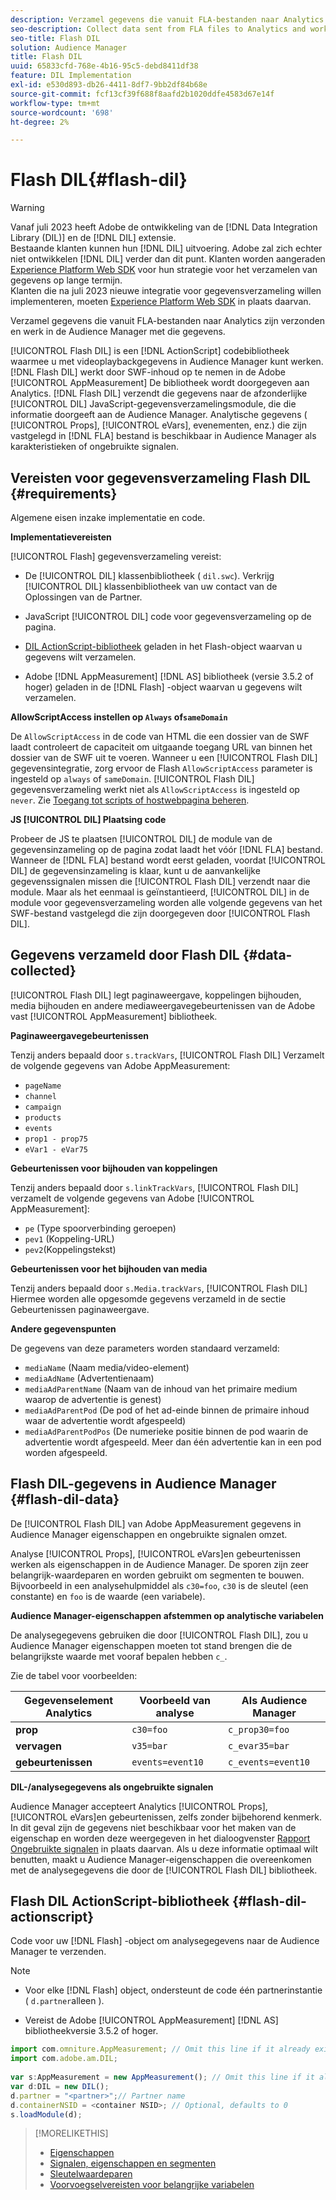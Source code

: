 ```yaml
---
description: Verzamel gegevens die vanuit FLA-bestanden naar Analytics zijn verzonden en werk in de Audience Manager met die gegevens.
seo-description: Collect data sent from FLA files to Analytics and work with that information in Audience Manager.
seo-title: Flash DIL
solution: Audience Manager
title: Flash DIL
uuid: 65833cfd-768e-4b16-95c5-debd8411df38
feature: DIL Implementation
exl-id: e530d893-db26-4411-8df7-9bb2df84b68e
source-git-commit: fcf13cf39f688f8aafd2b1020ddfe4583d67e14f
workflow-type: tm+mt
source-wordcount: '698'
ht-degree: 2%

---
```


# Flash DIL{#flash-dil}

>[!WARNING]
>
>Vanaf juli 2023 heeft Adobe de ontwikkeling van de [!DNL Data Integration Library (DIL)] en de [!DNL DIL] extensie.
><br>
>Bestaande klanten kunnen hun [!DNL DIL] uitvoering. Adobe zal zich echter niet ontwikkelen [!DNL DIL] verder dan dit punt. Klanten worden aangeraden [Experience Platform Web SDK](https://experienceleague.adobe.com/docs/experience-platform/edge/home.html?lang=en) voor hun strategie voor het verzamelen van gegevens op lange termijn.
><br>
>Klanten die na juli 2023 nieuwe integratie voor gegevensverzameling willen implementeren, moeten [Experience Platform Web SDK](https://experienceleague.adobe.com/docs/experience-platform/edge/home.html?lang=en) in plaats daarvan.

Verzamel gegevens die vanuit FLA-bestanden naar Analytics zijn verzonden en werk in de Audience Manager met die gegevens.

<!-- 

c_flash_dil_toc.xml

 -->

[!UICONTROL Flash DIL] is een [!DNL ActionScript] codebibliotheek waarmee u met videoplaybackgegevens in Audience Manager kunt werken. [!DNL Flash DIL] werkt door SWF-inhoud op te nemen in de Adobe [!UICONTROL AppMeasurement] De bibliotheek wordt doorgegeven aan Analytics. [!DNL Flash DIL] verzendt die gegevens naar de afzonderlijke [!UICONTROL DIL] JavaScript-gegevensverzamelingsmodule, die die informatie doorgeeft aan de Audience Manager. Analytische gegevens ( [!UICONTROL Props], [!UICONTROL eVars], evenementen, enz.) die zijn vastgelegd in [!DNL FLA] bestand is beschikbaar in Audience Manager als karakteristieken of ongebruikte signalen.

## Vereisten voor gegevensverzameling Flash DIL {#requirements}

Algemene eisen inzake implementatie en code.

<!-- 

c_flash_dil_intro.xml

 -->

**Implementatievereisten**

[!UICONTROL Flash] gegevensverzameling vereist:

* De [!UICONTROL DIL] klassenbibliotheek ( `dil.swc`). Verkrijg [!UICONTROL DIL] klassenbibliotheek van uw contact van de Oplossingen van de Partner.

* JavaScript [!UICONTROL DIL] code voor gegevensverzameling op de pagina.
* [DIL ActionScript-bibliotheek](../dil/dil-flash.md#flash-dil-actionscript) geladen in het Flash-object waarvan u gegevens wilt verzamelen.
* Adobe [!DNL AppMeasurement] [!DNL AS] bibliotheek (versie 3.5.2 of hoger) geladen in de [!DNL Flash] -object waarvan u gegevens wilt verzamelen.

**AllowScriptAccess instellen op `Always` of`sameDomain`**

De `AllowScriptAccess` in de code van HTML die een dossier van de SWF laadt controleert de capaciteit om uitgaande toegang URL van binnen het dossier van de SWF uit te voeren. Wanneer u een [!UICONTROL Flash DIL] gegevensintegratie, zorg ervoor de Flash `AllowScriptAccess` parameter is ingesteld op `always` of `sameDomain`. [!UICONTROL Flash DIL] gegevensverzameling werkt niet als `AllowScriptAccess` is ingesteld op `never`. Zie [Toegang tot scripts of hostwebpagina beheren](https://helpx.adobe.com/flash/kb/control-access-scripts-host-web.html).

**JS [!UICONTROL DIL] Plaatsing code**

Probeer de JS te plaatsen [!UICONTROL DIL] de module van de gegevensinzameling op de pagina zodat laadt het vóór [!DNL FLA] bestand. Wanneer de [!DNL FLA] bestand wordt eerst geladen, voordat [!UICONTROL DIL] de gegevensinzameling is klaar, kunt u de aanvankelijke gegevenssignalen missen die [!UICONTROL Flash DIL] verzendt naar die module. Maar als het eenmaal is geïnstantieerd, [!UICONTROL DIL] in de module voor gegevensverzameling worden alle volgende gegevens van het SWF-bestand vastgelegd die zijn doorgegeven door [!UICONTROL Flash DIL].

## Gegevens verzameld door Flash DIL {#data-collected}

[!UICONTROL Flash DIL] legt paginaweergave, koppelingen bijhouden, media bijhouden en andere mediaweergavegebeurtenissen van de Adobe vast [!UICONTROL AppMeasurement] bibliotheek.

<!-- 

r_flash_dil_data_collected.xml

 -->

**Paginaweergavegebeurtenissen**

Tenzij anders bepaald door `s.trackVars`, [!UICONTROL Flash DIL] Verzamelt de volgende gegevens van Adobe AppMeasurement:

* `pageName`
* `channel`
* `campaign`
* `products`
* `events`
* `prop1 - prop75`
* `eVar1 - eVar75`

**Gebeurtenissen voor bijhouden van koppelingen**

Tenzij anders bepaald door `s.linkTrackVars`, [!UICONTROL Flash DIL] verzamelt de volgende gegevens van Adobe [!UICONTROL AppMeasurement]:

* `pe` (Type spoorverbinding geroepen)
* `pev1` (Koppeling-URL)
* `pev2`(Koppelingstekst)

**Gebeurtenissen voor het bijhouden van media**

Tenzij anders bepaald door `s.Media.trackVars`, [!UICONTROL Flash DIL] Hiermee worden alle opgesomde gegevens verzameld in de sectie Gebeurtenissen paginaweergave.

**Andere gegevenspunten**

De gegevens van deze parameters worden standaard verzameld:

* `mediaName` (Naam media/video-element)
* `mediaAdName` (Advertentienaam)
* `mediaAdParentName` (Naam van de inhoud van het primaire medium waarop de advertentie is genest)
* `mediaAdParentPod` (De pod of het ad-einde binnen de primaire inhoud waar de advertentie wordt afgespeeld)
* `mediaAdParentPodPos` (De numerieke positie binnen de pod waarin de advertentie wordt afgespeeld. Meer dan één advertentie kan in een pod worden afgespeeld.

## Flash DIL-gegevens in Audience Manager {#flash-dil-data}

De [!UICONTROL Flash DIL] van Adobe AppMeasurement gegevens in Audience Manager eigenschappen en ongebruikte signalen omzet.

<!-- 

c_flash_dil_in_aam.xml

 -->

Analyse [!UICONTROL Props], [!UICONTROL eVars]en gebeurtenissen werken als eigenschappen in de Audience Manager. De sporen zijn zeer belangrijk-waardeparen en worden gebruikt om segmenten te bouwen. Bijvoorbeeld in een analysehulpmiddel als `c30=foo`, `c30` is de sleutel (een constante) en `foo` is de waarde (een variabele).

**Audience Manager-eigenschappen afstemmen op analytische variabelen**

De analysegegevens gebruiken die door [!UICONTROL Flash DIL], zou u Audience Manager eigenschappen moeten tot stand brengen die de belangrijkste waarde met vooraf bepalen hebben `c_`.

Zie de tabel voor voorbeelden:

| Gegevenselement Analytics | Voorbeeld van analyse | Als Audience Manager |
|---|---|---|
| **prop** | `c30=foo` | `c_prop30=foo` |
| **vervagen** | `v35=bar` | `c_evar35=bar` |
| **gebeurtenissen** | `events=event10` | `c_events=event10` |

**DIL-/analysegegevens als ongebruikte signalen**

Audience Manager accepteert Analytics [!UICONTROL Props], [!UICONTROL eVars]en gebeurtenissen, zelfs zonder bijbehorend kenmerk. In dit geval zijn de gegevens niet beschikbaar voor het maken van de eigenschap en worden deze weergegeven in het dialoogvenster [Rapport Ongebruikte signalen](../reporting/dynamic-reports/unused-signals.md) in plaats daarvan. Als u deze informatie optimaal wilt benutten, maakt u Audience Manager-eigenschappen die overeenkomen met de analysegegevens die door de [!UICONTROL Flash DIL] bibliotheek.

## Flash DIL ActionScript-bibliotheek {#flash-dil-actionscript}

Code voor uw [!DNL Flash] -object om analysegegevens naar de Audience Manager te verzenden.

<!-- 

r_flash_dil_actionscript.xml

 -->

>[!NOTE]
>
>* Voor elke [!DNL Flash] object, ondersteunt de code één partnerinstantie ( `d.partner`alleen ).
>
>* Vereist de Adobe [!UICONTROL AppMeasurement] [!DNL AS] bibliotheekversie 3.5.2 of hoger.

```js
import com.omniture.AppMeasurement; // Omit this line if it already exists in the code 
import com.adobe.am.DIL; 
  
var s:AppMeasurement = new AppMeasurement(); // Omit this line if it already exists in the code 
var d:DIL = new DIL(); 
d.partner = "<partner>";// Partner name 
d.containerNSID = <container NSID>; // Optional, defaults to 0 
s.loadModule(d);
```

>[!MORELIKETHIS]
>
>* [Eigenschappen ](../features/traits/trait-details-page.md)
>* [Signalen, eigenschappen en segmenten](../reference/signal-trait-segment.md)
>* [Sleutelwaardeparen](../reference/key-value-pairs-explained.md)
>* [Voorvoegselvereisten voor belangrijke variabelen](../features/traits/trait-variable-prefixes.md)
